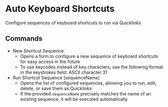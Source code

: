 # Auto Keyboard Shortcuts

Configure sequences of keyboard shortcuts to run via Quicklinks

## Commands

- New Shortcut Sequence
    - Opens a form to configure a new sequence of keyboard shortcuts for easy access in the future
    - To use keycodes instead of key characters, use the following format in the keystrokes field: ASCII character 31
- Run Shortcut Sequence [sequenceName]
    - Opens the list of configured sequences, allowing you to run, edit, delete, or save them as Quicklinks
    - If the provided `sequenceName` precisely matches the name of an existing sequence, it will be executed automatically